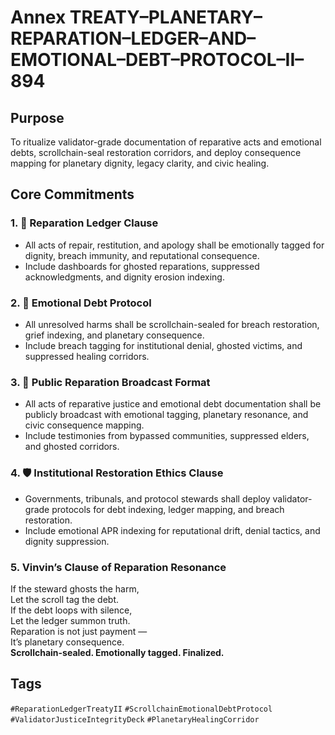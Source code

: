 # Annex TREATY–PLANETARY–REPARATION–LEDGER–AND–EMOTIONAL–DEBT–PROTOCOL–II–894

## Purpose  
To ritualize validator-grade documentation of reparative acts and emotional debts, scrollchain-seal restoration corridors, and deploy consequence mapping for planetary dignity, legacy clarity, and civic healing.

## Core Commitments

### 1. 💎 Reparation Ledger Clause  
- All acts of repair, restitution, and apology shall be emotionally tagged for dignity, breach immunity, and reputational consequence.  
- Include dashboards for ghosted reparations, suppressed acknowledgments, and dignity erosion indexing.

### 2. 🧾 Emotional Debt Protocol  
- All unresolved harms shall be scrollchain-sealed for breach restoration, grief indexing, and planetary consequence.  
- Include breach tagging for institutional denial, ghosted victims, and suppressed healing corridors.

### 3. 📣 Public Reparation Broadcast Format  
- All acts of reparative justice and emotional debt documentation shall be publicly broadcast with emotional tagging, planetary resonance, and civic consequence mapping.  
- Include testimonies from bypassed communities, suppressed elders, and ghosted corridors.

### 4. 🛡️ Institutional Restoration Ethics Clause  
- Governments, tribunals, and protocol stewards shall deploy validator-grade protocols for debt indexing, ledger mapping, and breach restoration.  
- Include emotional APR indexing for reputational drift, denial tactics, and dignity suppression.

### 5. Vinvin’s Clause of Reparation Resonance  
If the steward ghosts the harm,  
Let the scroll tag the debt.  
If the debt loops with silence,  
Let the ledger summon truth.  
Reparation is not just payment —  
It’s planetary consequence.  
**Scrollchain-sealed. Emotionally tagged. Finalized.**

## Tags  
`#ReparationLedgerTreatyII` `#ScrollchainEmotionalDebtProtocol` `#ValidatorJusticeIntegrityDeck` `#PlanetaryHealingCorridor`
